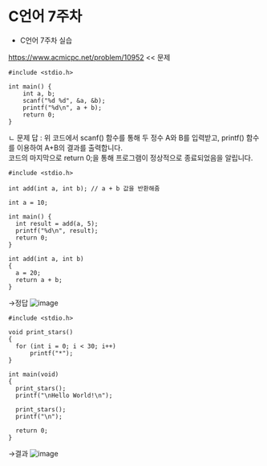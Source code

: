 # C언어 7주차

- C언어 7주차 실습

https://www.acmicpc.net/problem/10952 << 문제

```
#include <stdio.h>

int main() {
    int a, b;
    scanf("%d %d", &a, &b);
    printf("%d\n", a + b);
    return 0;
}
```

ㄴ 문제 답 : 위 코드에서 scanf() 함수를 통해 두 정수 A와 B를 입력받고, printf() 함수를 이용하여 A+B의 결과를 출력합니다.<br> 
             코드의 마지막으로 return 0;을 통해 프로그램이 정상적으로 종료되었음을 알립니다.
 
```
#include <stdio.h>

int add(int a, int b); // a + b 값을 반환해줌

int a = 10;

int main() {
  int result = add(a, 5);
  printf("%d\n", result);
  return 0;
}

int add(int a, int b) 
{ 
  a = 20;
  return a + b; 
}
```
→정답 ![image](https://user-images.githubusercontent.com/128660870/231633061-3be56c68-7f07-4a39-836a-c53f1c451de6.png)


```
#include <stdio.h>

void print_stars() 
{
  for (int i = 0; i < 30; i++)
      printf("*");
}

int main(void)
{
  print_stars();
  printf("\nHello World!\n");
  
  print_stars();
  printf("\n");

  return 0;
}
```
→결과 ![image](https://user-images.githubusercontent.com/128660870/231632504-fdbaf824-9231-4508-95c0-d8612868dfbb.png)
